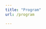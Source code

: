 ```yaml
---
title: "Program"
url: /program

---
```


<script type="text/javascript" src="https://sessionize.com/api/v2/zv4cr1c8/view/GridSmart"></script>